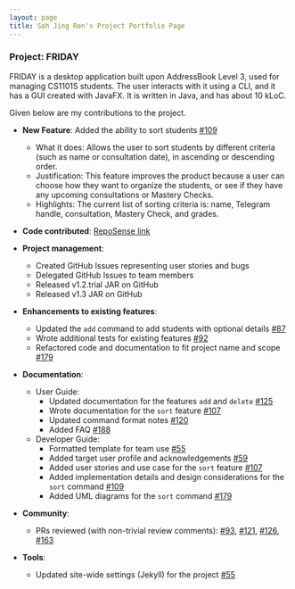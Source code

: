 ```yaml
---
layout: page
title: Soh Jing Ren's Project Portfolio Page
---
```


### Project: FRIDAY

FRIDAY is a desktop application built upon AddressBook Level 3, used for managing CS1101S students.
The user interacts with it using a CLI, and it has a GUI created with JavaFX. It is written in Java, and has about
10 kLoC.

Given below are my contributions to the project.

* **New Feature**: Added the ability to sort students [\#109](https://github.com/AY2223S1-CS2103T-W15-4/tp/pull/109)
  * What it does: Allows the user to sort students by different criteria (such as name or consultation date), in ascending or descending order.
  * Justification: This feature improves the product because a user can choose how they want to organize the students, or see if they have any upcoming consultations or Mastery Checks.
  * Highlights: The current list of sorting criteria is: name, Telegram handle, consultation, Mastery Check, and grades.


* **Code contributed**: [RepoSense link](https://nus-cs2103-ay2223s1.github.io/tp-dashboard/?search=jorrdansoh&sort=groupTitle&sortWithin=title&timeframe=commit&mergegroup=&groupSelect=groupByRepos&breakdown=true&checkedFileTypes=docs~functional-code~test-code~other&since=2022-09-16&tabOpen=true&tabType=authorship&tabAuthor=jorrdansoh&tabRepo=AY2223S1-CS2103T-W15-4%2Ftp%5Bmaster%5D&authorshipIsMergeGroup=false&authorshipFileTypes=docs~functional-code~other&authorshipIsBinaryFileTypeChecked=false&authorshipIsIgnoredFilesChecked=false)


* **Project management**:
  * Created GitHub Issues representing user stories and bugs
  * Delegated GitHub Issues to team members
  * Released v1.2.trial JAR on GitHub
  * Released v1.3 JAR on GitHub


* **Enhancements to existing features**:
  * Updated the `add` command to add students with optional details [\#87](https://github.com/AY2223S1-CS2103T-W15-4/tp/pull/87)
  * Wrote additional tests for existing features [\#92](https://github.com/AY2223S1-CS2103T-W15-4/tp/pull/92)
  * Refactored code and documentation to fit project name and scope [\#179](https://github.com/AY2223S1-CS2103T-W15-4/tp/pull/179)


* **Documentation**:
  * User Guide:
    * Updated documentation for the features `add` and `delete` [\#125](https://github.com/AY2223S1-CS2103T-W15-4/tp/pull/125)
    * Wrote documentation for the `sort` feature [\#107](https://github.com/AY2223S1-CS2103T-W15-4/tp/pull/107)
    * Updated command format notes [\#120](https://github.com/AY2223S1-CS2103T-W15-4/tp/pull/120)
    * Added FAQ [\#188](https://github.com/AY2223S1-CS2103T-W15-4/tp/pull/188)
  * Developer Guide:
    * Formatted template for team use [\#55](https://github.com/AY2223S1-CS2103T-W15-4/tp/pull/55)
    * Added target user profile and acknowledgements [\#59](https://github.com/AY2223S1-CS2103T-W15-4/tp/pull/59)
    * Added user stories and use case for the `sort` feature [\#107](https://github.com/AY2223S1-CS2103T-W15-4/tp/pull/107)
    * Added implementation details and design considerations for the `sort` command [\#109](https://github.com/AY2223S1-CS2103T-W15-4/tp/pull/109)
    * Added UML diagrams for the `sort` command [\#179](https://github.com/AY2223S1-CS2103T-W15-4/tp/pull/179)


* **Community**:
  * PRs reviewed (with non-trivial review comments): [\#93](https://github.com/AY2223S1-CS2103T-W15-4/tp/pull/93), [\#121](https://github.com/AY2223S1-CS2103T-W15-4/tp/pull/121), [\#126](https://github.com/AY2223S1-CS2103T-W15-4/tp/pull/126), [\#163](https://github.com/AY2223S1-CS2103T-W15-4/tp/pull/163)


* **Tools**:
  * Updated site-wide settings (Jekyll) for the project [\#55](https://github.com/AY2223S1-CS2103T-W15-4/tp/pull/55)
